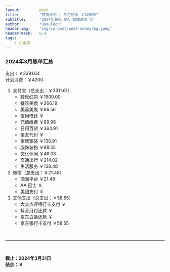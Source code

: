 ```yaml
---
layout:        post
title:         "攒钱计划 | 三月结余 ￥42000"
subtitle:      "2024年目标 8W，完成进度 %"
author:        "Haauleon"
header-img:    "img/in-post/post-money/bg.jpeg"
header-mask:   0.4
tags:
    - 小金库
---
```


### 2024年3月账单汇总             
支出：￥3391.64             
计划消费：￥4200        

1. 支付宝（总支出：￥3311.61）   
    - 转账红包 ￥1900.00   
    - 餐饮美食 ￥266.19    
    - 美容美发 ￥66.56     
    - 信用借还 ￥    
    - 充值缴费 ￥89.96     
    - 日用百货 ￥364.91      
    - 亲友代付 ￥     
    - 家居家装 ￥136.91    
    - 服饰装扮 ￥88.55      
    - 文化休闲 ￥46.03    
    - 交通出行 ￥214.02      
    - 生活服务 ￥138.48      
2. 微信（总支出：￥21.48）      
    - 滴滴平台 ￥21.48   
    - AA 巴士 ￥    
    - 美团支付 ￥       
3. 其他支出（总支出：￥58.55）     
    - 大众点评银行卡支付 ￥    
    - 抖音月付还款 ￥    
    - 京东白条还款 ￥  
    - 京东银行卡支付 ￥58.55     

<br>

---

<br>

**截止：2024年3月31日**      
**结余：￥**        